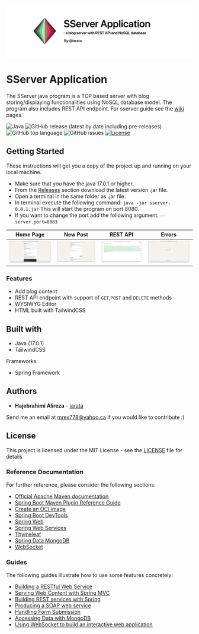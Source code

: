![SServer](screenshots/header.png)

# SServer Application

The SServer java program is a TCP based server with blog storing/displaying functionalities using NoSQL database model. The program also includes REST API endpoint.
For sserver guide see the [wiki](https://github.com/iarata/sserver/wiki) pages.

![Java](https://img.shields.io/badge/java-%3E%3D17.0.1-blue)
![GitHub release (latest by date including pre-releases)](https://img.shields.io/github/v/release/iarata/sserver?include_prereleases)
![GitHub top language](https://img.shields.io/github/languages/top/iarata/sserver) ![GitHub issues](https://img.shields.io/github/issues/iarata/sserver) [![License](https://img.shields.io/badge/licence-MIT-green)](LICENSE)

## Getting Started

These instructions will get you a copy of the project up and running on your local machine.

- Make sure that you have the java 17.0.1 or higher.
- From the [Releases](https://github.com/iarata/sserver/releases) section download the latest version .jar file.
- Open a terminal in the same folder as .jar file.
- In terminal execute the following command: `java -jar sserver-0.0.1.jar` This will start the program on port 8080.
- If you want to change the port add the following argument: `--server.port=8083`

| Home Page | New Post | REST API | Errors |
| ------------- | ------------- | ------------- | ------------- |
| ![Home Page](screenshots/01_home.png)  | ![New Post](screenshots/02_new.png)  | ![REST API](screenshots/03_rest.png)  | ![Errors](screenshots/04_errors.png)  |

### Features

- Add blog content
- REST API endpoint with support of `GET`,`POST` and `DELETE` methods
- WYSIWYG Editor
- HTML built with TailwindCSS


## Built with

- Java (17.0.1)
- TailwindCSS

Frameworks:
- Spring Framework

## Authors

- **Hajebrahimi Alireza** - [iarata](https://github.com/iarata)

Send me an email at mrex778@yahoo.ca if you would like to contribute :)

## License

This project is licensed under the MIT License - see the [LICENSE](LICENSE) file for details


### Reference Documentation

For further reference, please consider the following sections:

* [Official Apache Maven documentation](https://maven.apache.org/guides/index.html)
* [Spring Boot Maven Plugin Reference Guide](https://docs.spring.io/spring-boot/docs/2.6.1/maven-plugin/reference/html/)
* [Create an OCI image](https://docs.spring.io/spring-boot/docs/2.6.1/maven-plugin/reference/html/#build-image)
* [Spring Boot DevTools](https://docs.spring.io/spring-boot/docs/2.6.1/reference/htmlsingle/#using-boot-devtools)
* [Spring Web](https://docs.spring.io/spring-boot/docs/2.6.1/reference/htmlsingle/#boot-features-developing-web-applications)
* [Spring Web Services](https://docs.spring.io/spring-boot/docs/2.6.1/reference/htmlsingle/#boot-features-webservices)
* [Thymeleaf](https://docs.spring.io/spring-boot/docs/2.6.1/reference/htmlsingle/#boot-features-spring-mvc-template-engines)
* [Spring Data MongoDB](https://docs.spring.io/spring-boot/docs/2.6.1/reference/htmlsingle/#boot-features-mongodb)
* [WebSocket](https://docs.spring.io/spring-boot/docs/2.6.1/reference/htmlsingle/#boot-features-websockets)

### Guides

The following guides illustrate how to use some features concretely:

* [Building a RESTful Web Service](https://spring.io/guides/gs/rest-service/)
* [Serving Web Content with Spring MVC](https://spring.io/guides/gs/serving-web-content/)
* [Building REST services with Spring](https://spring.io/guides/tutorials/bookmarks/)
* [Producing a SOAP web service](https://spring.io/guides/gs/producing-web-service/)
* [Handling Form Submission](https://spring.io/guides/gs/handling-form-submission/)
* [Accessing Data with MongoDB](https://spring.io/guides/gs/accessing-data-mongodb/)
* [Using WebSocket to build an interactive web application](https://spring.io/guides/gs/messaging-stomp-websocket/)
